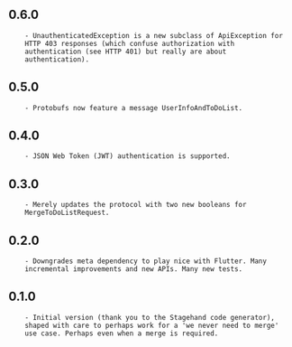 ## 0.6.0

        - UnauthenticatedException is a new subclass of ApiException for
        HTTP 403 responses (which confuse authorization with
        authentication (see HTTP 401) but really are about
        authentication).

## 0.5.0

        - Protobufs now feature a message UserInfoAndToDoList.

## 0.4.0

        - JSON Web Token (JWT) authentication is supported.

## 0.3.0

        - Merely updates the protocol with two new booleans for
        MergeToDoListRequest.

## 0.2.0

        - Downgrades meta dependency to play nice with Flutter. Many
        incremental improvements and new APIs. Many new tests.

## 0.1.0

        - Initial version (thank you to the Stagehand code generator),
        shaped with care to perhaps work for a 'we never need to merge'
        use case. Perhaps even when a merge is required.
